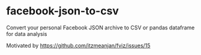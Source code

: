 # facebook-json-to-csv
Convert your personal Facebook JSON archive to CSV or pandas dataframe for data analysis

Motivated by https://github.com/itzmeanjan/fviz/issues/15

